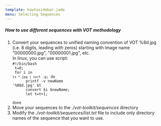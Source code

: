 ```yaml
---
template: howtosidebar.jade
menu: Selecting Sequences
---
```


##### How to use different sequences with VOT methodology

1. Convert your sequences to unified naming convention of VOT %8d.jpg (i.e. 8 digits,  leading with zeros) starting with image name "00000000.jpg", "00000001.jpg", etc.<br>
In linux, you can use script: <br>
<code>#!/bin/bash<br>
t=0;<br>
for i in `ls *.jpg | sort -g`; do<br>
&nbsp;&nbsp;&nbsp;&nbsp;    printf -v newName '%08d.jpg' $t<br>
&nbsp;&nbsp;&nbsp;&nbsp;    convert $i $newName;<br>
&nbsp;&nbsp;&nbsp;&nbsp;    let t=t+1;<br>
done</code>
2. Move your sequences to the <i>./vot-toolkit/sequences</i> directory
3. Modify the <i>./vot-toolkit/sequences/list.txt</i> file to include only directory names of the sequence that you want to use.


